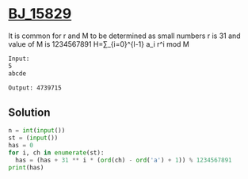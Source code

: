 # [BJ_15829](https://acmicpc.net/problem/15829)

It is common for r and M to be determined as small numbers
r is 31 and value of M is 1234567891
H=∑_{i=0}^{l-1} a_i r^i mod M

```txt
Input:
5
abcde

Output: 4739715
```

## Solution

```py
n = int(input())
st = (input())
has = 0
for i, ch in enumerate(st):
  has = (has + 31 ** i * (ord(ch) - ord('a') + 1)) % 1234567891
print(has)
```
